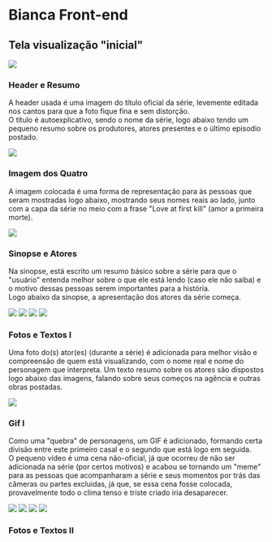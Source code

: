 # Bianca Front-end
## Tela visualização "inicial"
<img src="img\img read me\a visualização inicial.png">

### Header e Resumo
A header usada é uma imagem do título oficial da série, levemente editada nos cantos para que a foto fique fina e sem distorção.<br>
O título é autoexplicativo, sendo o nome da série, logo abaixo tendo um pequeno resumo sobre os produtores, atores presentes e o último episodio postado.

<img src="img\img read me\b foto de todos.png">

### Imagem dos Quatro
A imagem colocada é uma forma de representação para às pessoas que seram mostradas logo abaixo, mostrando seus nomes reais ao lado, junto com a capa da série no meio com a frase "Love at first kill" (amor a primeira morte).

<img src="img\img read me\c sinopse.png">

### Sinopse e Atores
Na sinopse, está escrito um resumo básico sobre a série para que o "usuário" entenda melhor sobre o que ele está lendo (caso ele não saiba) e o motivo dessas pessoas serem importantes para a história.<br>
Logo abaixo da sinopse, a apresentação dos atores da série começa.

<img src="img\img read me\d foto kant.png">
<img src="img\img read me\e texto kant.png">
<img src="img\img read me\f foto khao.png">
<img src="img\img read me\g texto khao.png">

### Fotos e Textos I
Uma foto do(s) ator(es) (durante a série) é adicionada para melhor visão e compreensão de quem está visualizando, com o nome real e nome do personagem que interpreta.
Um texto resumo sobre os atores são dispostos logo abaixo das imagens, falando sobre seus começos na agência e outras obras postadas.

<img src="img\img read me\h gif khao.png">

### Gif I
Como uma "quebra" de personagens, um GIF é adicionado, formando certa divisão entre este primeiro casal e o segundo que está logo em seguida.<br>
O pequeno vídeo é uma cena não-oficial, já que ocorreu de não ser adicionada na série (por certos motivos) e acabou se tornando um "meme" para as pessoas que acompanharam a série e seus momentos por trás das câmeras ou partes excluidas, já que, se essa cena fosse colocada, provavelmente todo o clima tenso e triste criado iria desaparecer.

<img src="img\img read me\i foto joong.png">
<img src="img\img read me\j texto fadel.png">
<img src="img\img read me\k foto style.png">
<img src="img\img read me\l texto style.png">

### Fotos e Textos II